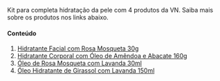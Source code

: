 Kit para completa hidratação da pele com 4 produtos da VN.
Saiba mais sobre os produtos nos links abaixo.

#### Conteúdo

1. [Hidratante Facial com Rosa Mosqueta 30g](/produtos/hidratante-facial-30g-4)
2. [Hidratante Corporal com Óleo de Amêndoa e Abacate 160g](/produtos/hidratante-corporal-20)
3. [Óleo de Rosa Mosqueta com Lavanda 30ml](/produtos/oleo-de-rosa-mosqueta-30ml-5)
4. [Óleo Hidratante de Girassol com Lavanda 150ml](/produtos/oleo-hidratante-girassol-150ml-7)
